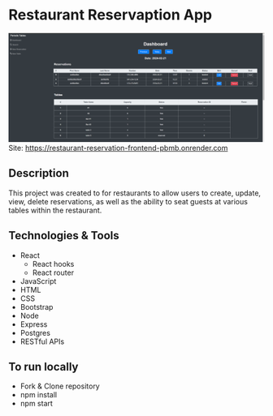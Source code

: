 # Restaurant Reservaption App
![alt text](<Screenshot (1).png>)
Site: https://restaurant-reservation-frontend-pbmb.onrender.com
## Description
This project was created to for restaurants to allow users to create, update, view, delete reservations, as well as the ability to seat guests at various tables within the restaurant.

## Technologies & Tools
* React
  * React hooks
  * React router
* JavaScript
* HTML
* CSS
* Bootstrap
* Node
* Express
* Postgres
* RESTful APIs

## To run locally
* Fork & Clone repository
* npm install
* npm start